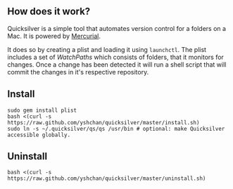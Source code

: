 ## How does it work?

Quicksilver is a simple tool that automates version control for a folders on a Mac. It is powered by [Mercurial](http://mercurial.selenic.com).

It does so by creating a plist and loading it using `launchctl`. The plist includes a set of *WatchPaths* which consists of folders, that it monitors for changes. Once a change has been detected it will run a shell script that will commit the changes in it's respective repository. 

## Install
```
sudo gem install plist
bash <(curl -s https://raw.github.com/yshchan/quicksilver/master/install.sh)
sudo ln -s ~/.quicksilver/qs/qs /usr/bin # optional: make Quicksilver accessible globally.
```
## Uninstall
```
bash <(curl -s https://raw.github.com/yshchan/quicksilver/master/uninstall.sh)
```
